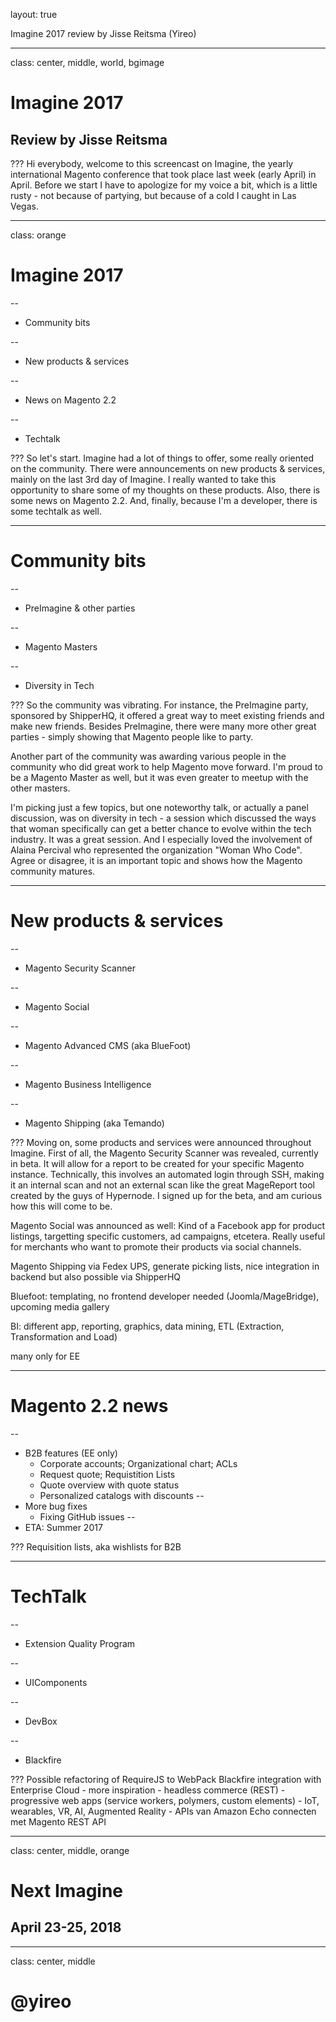 layout: true
<div class="slide-heading"></div>
<div class="slide-footer">
    <span>Imagine 2017 review by Jisse Reitsma (Yireo)</span>
</div>

---
class: center, middle, world, bgimage
# Imagine 2017
## Review by Jisse Reitsma

???
Hi everybody, welcome to this screencast on Imagine, the yearly international Magento conference that took place last week (early April) in April. Before we start I have to apologize for my voice a bit, which is a little rusty - not because of partying, but because of a cold I caught in Las Vegas.

---
class: orange
# Imagine 2017

--
- Community bits

--
- New products & services

--
- News on Magento 2.2

--
- Techtalk

???
So let's start. Imagine had a lot of things to offer, some really oriented on the community. There were announcements on new products & services, mainly on the last 3rd day of Imagine. I really wanted to take this opportunity to share some of my thoughts on these products. Also, there is some news on Magento 2.2. And, finally, because I'm a developer, there is some techtalk as well.

---
# Community bits

--
- PreImagine & other parties

--
- Magento Masters

--
- Diversity in Tech

???
So the community was vibrating. For instance, the PreImagine party, sponsored by ShipperHQ, it offered a great way to meet existing friends and make new friends. Besides PreImagine, there were many more other great parties - simply showing that Magento people like to party.

Another part of the community was awarding various people in the community who did great work to help Magento move forward. I'm proud to be a Magento Master as well, but it was even greater to meetup with the other masters.

I'm picking just a few topics, but one noteworthy talk, or actually a panel discussion, was on diversity in tech - a session which discussed the ways that woman specifically can get a better chance to evolve within the tech industry. It was a great session. And I especially loved the involvement of Alaina Percival who represented the organization "Woman Who Code". Agree or disagree, it is an important topic and shows how the Magento community matures.

---
# New products & services

--
- Magento Security Scanner

--
- Magento Social

--
- Magento Advanced CMS (aka BlueFoot)

--
- Magento Business Intelligence

--
- Magento Shipping (aka Temando)

???
Moving on, some products and services were announced throughout Imagine. First of all, the Magento Security Scanner was revealed, currently in beta. It will allow for a report to be created for your specific Magento instance. Technically, this involves an automated login through SSH, making it an internal scan and not an external scan like the great MageReport tool created by the guys of Hypernode. I signed up for the beta, and am curious how this will come to be.

Magento Social was announced as well: Kind of a Facebook app for product listings, targetting specific customers, ad campaigns, etcetera. Really useful for merchants who want to promote their products via social channels.



Magento Shipping via Fedex UPS, generate picking lists, nice integration in backend but also possible via ShipperHQ

Bluefoot: templating, no frontend developer needed (Joomla/MageBridge), upcoming media gallery

BI: different app, reporting, graphics, data mining, ETL (Extraction, Transformation and Load)

many only for EE

---
# Magento 2.2 news

--
- B2B features (EE only)
    - Corporate accounts; Organizational chart; ACLs
    - Request quote; Requistition Lists
    - Quote overview with quote status
    - Personalized catalogs with discounts
--
- More bug fixes
    - Fixing GitHub issues
--
- ETA: Summer 2017

???
Requisition lists, aka wishlists for B2B

---
# TechTalk

--
- Extension Quality Program

--
- UIComponents

--
- DevBox

--
- Blackfire

???
Possible refactoring of RequireJS to WebPack
Blackfire integration with Enterprise Cloud
    - more inspiration
        - headless commerce (REST)
        - progressive web apps (service workers, polymers, custom elements)
        - IoT, wearables, VR, AI, Augmented Reality
        - APIs van Amazon Echo connecten met Magento REST API

---
class: center, middle, orange
# Next Imagine
## April 23-25, 2018

---
class: center, middle
# @yireo

